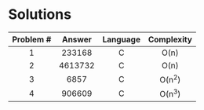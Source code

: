 # Solutions

| Problem # | Answer  | Language | Complexity       |
|:---------:|:-------:|:--------:|:----------------:|
| 1         | 233168  | C        | O(n)             |
| 2         | 4613732 | C        | O(n)             |
| 3         | 6857    | C        | O(n<sup>2</sup>) |
| 4         | 906609  | C        | O(n<sup>3</sup>) |